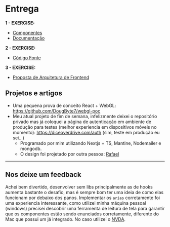 # Entrega

**1 - EXERCISE:**

- [Componentes](/desafio-frontend-serasa/src/components)
- [Documentação](/desafio-frontend-serasa/src/components/README.md)

**2 - EXERCISE:**

- [Código Fonte](/desafio-frontend-serasa)

**3 - EXERCISE:**

- [Proposta de Arquitetura de Frontend](/desafio-frontend-serasa/ARCHITECTURE.md)

## Projetos e artigos

- Uma pequena prova de conceito React + WebGL: https://github.com/DougByte7/webgl-poc
- Meu atual projeto de fim de semana, infelizmente deixei o repositório privado mas já coloquei a página de autenticação em ambiente de produção para testes (melhor experiencia em dispositivos móveis no momento): https://diceoverdrive.com/auth (sim, teste em produção eu sei...)
  - Programado por mim utilizando Nextjs + TS, Mantine, Nodemailer e mongodb.
  - O design foi projetado por outra pessoa: [Rafael](https://rafael-izidorio.super.site/)

---

## Nos deixe um feedback

Achei bem divertido, desenvolver sem libs principalmente as de hooks aumenta bastante o desafio, mas é sempre bom ter uma ideia de como elas funcionam por debaixo dos panos. Implementar os `arias` corretamente foi uma experiencia interessante, como utilizei minha máquina pessoal (windows) precisei descobrir uma ferramenta de leitura de tela para garantir que os componentes estão sendo enunciados corretamente, diferente do Mac que possui um já integrado. No caso utilizei o [NVDA](https://www.nvaccess.org/download/).
